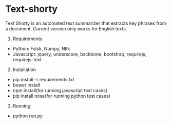 # Text-shorty

Text Shorty is an automated text summarizer that extracts key phrases from a document. 
Current version only works for English texts. 


1. Requirements
  * Python: Falsk, Numpy, Nltk
  * Javascript: jquery, underscore, backbone, bootstrap, requirejs, requirejs-text

2. Installation
  * pip install -r requirements.txt
  * bower install
  * npm install(for running javascript test cases)
  * pip install nose(for running python test cases)

3. Running
  * python run.py
